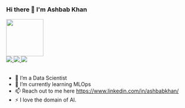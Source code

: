 ### Hi there 👋 I'm Ashbab Khan
<div id="header">
  <img src="https://media.giphy.com/media/Wj116ZszUZEwRIoz0j/giphy.gif" width="100" /> 
</div>

<div id="badges">
  <a href="https://medium.com/@ashbabkhan12">
    <img src="https://img.shields.io/badge/Medium-grey?logo=medium&logoColor=black&style=for-the-badge" />  
  <a/>
    <a href="https://www.linkedin.com/in/ashbabkhan/">
    <img src="https://img.shields.io/badge/Linkedin-blue?logo=linkedin&logoColor=white&style=for-the-badge" />  
  <a/>  
    <a href="https://wandb.ai/ashbabkhan17">
    <img src="https://img.shields.io/badge/Weights_&_Biases-FFCC33?style=for-the-badge&logo=WeightsAndBiases&logoColor=black" />  
  <a/>    
</div>

<br />
    
- 🔭 I’m a Data Scientist
- 🌱 I’m currently learning MLOps
- 📫 Reach out to me here https://www.linkedin.com/in/ashbabkhan/
- ⚡ I love the domain of AI.
    
